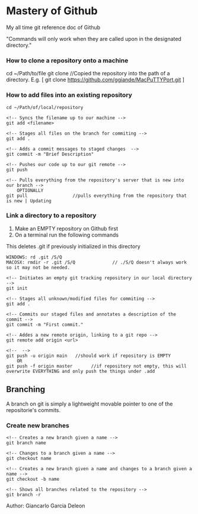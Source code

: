 # Mastery of Github
My all time git reference doc of Github

"Commands will only work when they are called upon in the designated directory."

### How to clone a repository onto a machine
cd ~/Path/to/file
git clone <url>             //Copied the repository into the path of a directory.
E.g. [      git clone https://github.com/ggiande/MacPuTTYPort.git      ]

### How to add files into an existing repository
```
cd ~/Path/of/local/repository

<!-- Syncs the filename up to our machine -->
git add <filename>          

<!-- Stages all files on the branch for commiting -->
git add .          

<!-- Adds a commit messages to staged changes  -->
git commit -m "Brief Description" 

<!-- Pushes our code up to our git remote -->
git push               

<!-- Pulls everything from the repository's server that is new into our branch -->
    OPTIONALLY
git pull                 //pulls everything from the repository that is new | Updating
```

### Link a directory to a repository
1. Make an EMPTY repository on Github first
2. On a terminal run the following commands

This deletes .git if previously initialized in this directory
```
WINDOWS: rd .git /S/Q
MACOSX: rmdir -r .git /S/Q              // ./S/Q doesn't always work so it may not be needed.
```

```
<!-- Initiates an empty git tracking repository in our local directory -->
git init

<!-- Stages all unknown/modified files for commiting -->
git add .

<!-- Commits our staged files and annotates a description of the commit -->
git commit -m "First commit."

<!-- Addes a new remote origin, linking to a git repo -->
git remote add origin <url>

<!--  -->
git push -u origin main   //should work if repository is EMPTY
    OR
git push -f origin master       //if repository not empty, this will overwrite EVERYTHING and only push the things under .add
```

## Branching
A branch on git is simply a lightweight movable pointer to one of the repositorie's commits.
### Create new branches
```
<!-- Creates a new branch given a name -->
git branch name

<!-- Changes to a branch given a name -->
git checkout name

<!-- Creates a new branch given a name and changes to a branch given a name -->
git checkout -b name

<!-- Shows all branches related to the repository -->
git branch -r 

```

Author: Giancarlo Garcia Deleon